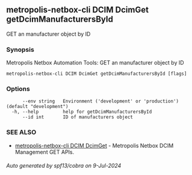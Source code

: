 ## metropolis-netbox-cli DCIM DcimGet getDcimManufacturersById

GET an manufacturer object by ID

### Synopsis


Metropolis Netbox Automation Tools:
  GET an manufacturer object by ID

```
metropolis-netbox-cli DCIM DcimGet getDcimManufacturersById [flags]
```

### Options

```
      --env string   Environment ('development' or 'production') (default "development")
  -h, --help         help for getDcimManufacturersById
      --id int       ID of manufacturers object
```

### SEE ALSO

* [metropolis-netbox-cli DCIM DcimGet]()	 - Metropolis Netbox DCIM Management GET APIs.

###### Auto generated by spf13/cobra on 9-Jul-2024
